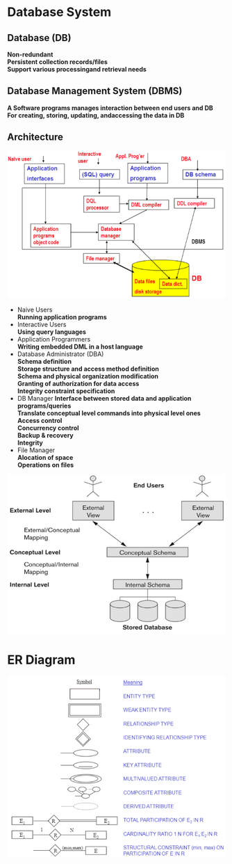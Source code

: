 # Database System
## Database (DB)
**Non-redundant**  
**Persistent  collection  records/files**  
**Support various processingand retrieval needs**
## Database Management System (DBMS)  
**A Software programs manages interaction between end users and DB**  
**For creating, storing, updating, andaccessing the data in DB**
## Architecture
![Database Architecture](Image/database-system-architecture.png)  
- Naive Users  
  **Running application programs**
- Interactive Users  
  **Using query languages**
- Application Programmers  
  **Writing embedded DML in a host language**
- Database Administrator (DBA)  
  **Schema definition**  
  **Storage structure and access method definition**  
  **Schema and physical organization modification**  
  **Granting of authorization for data access**  
  **Integrity constraint specification**
- DB Manager
  **Interface between stored data and application programs/queries**  
  **Translate conceptual level commands into physical level ones**  
  **Access control**  
  **Concurrency control**  
  **Backup & recovery**  
  **Integrity**
- File Manager  
  **Alocation of space**  
  **Operations on files**
  
![3-level Architecture](Image/3-level-architecture.png)

# ER Diagram
![ER Diagram](Image/er-diagram.png)
